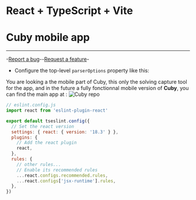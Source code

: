 # React + TypeScript + Vite

# Cuby mobile app
---
-<a href="https://github.com/Cuby-Project/Cuby-mobile-app/issues/new/choose">Report a bug</a>--<a href="https://github.com/Cuby-Project/Cuby-mobile-app/issues/new/choose">Request a feature</a>-
</div>

- Configure the top-level `parserOptions` property like this:

You are looking a the mobile part of Cuby, this only the solving capture tool for the app, and in the future a fully fonctionnal mobile version of **Cuby**, you can find the main app at : ![Cuby repo](https://github.com/Cuby-project)


```js
// eslint.config.js
import react from 'eslint-plugin-react'

export default tseslint.config({
  // Set the react version
  settings: { react: { version: '18.3' } },
  plugins: {
    // Add the react plugin
    react,
  },
  rules: {
    // other rules...
    // Enable its recommended rules
    ...react.configs.recommended.rules,
    ...react.configs['jsx-runtime'].rules,
  },
})
```
